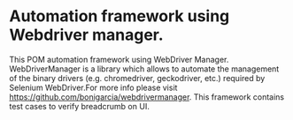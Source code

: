 # Automation framework using Webdriver manager.
This POM automation framework using WebDriver Manager. WebDriverManager is a library which allows to automate the management of the binary drivers (e.g. chromedriver, geckodriver, etc.) required by Selenium WebDriver.For more info please visit https://github.com/bonigarcia/webdrivermanager. This framework contains test cases to verify breadcrumb on UI.
